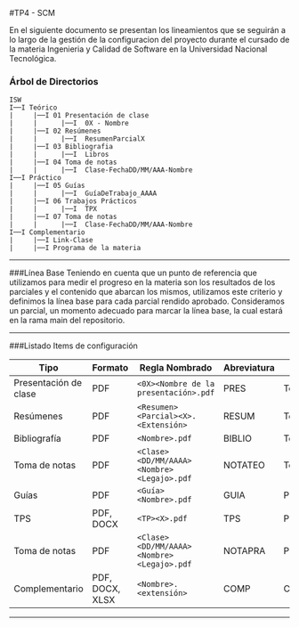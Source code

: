 #TP4 - SCM

En el siguiente documento se presentan los lineamientos que se seguirán a lo largo de la gestión de la configuracion del proyecto durante el cursado de la materia Ingenieria y Calidad de Software en la Universidad Nacional Tecnológica.

### Árbol de Directorios
    ISW
    I──I Teórico
    |     |──I 01 Presentación de clase
    |     |      |──I  0X - Nombre
    |     |──I 02 Resúmenes
    |     |      |──I  ResumenParcialX
    |     |──I 03 Bibliografia
    |     |      |──I  Libros
    |     |──I 04 Toma de notas
    |     |      |──I  Clase-FechaDD/MM/AAA-Nombre
    I──I Práctico
    |     |──I 05 Guías
    |     |      |──I  GuíaDeTrabajo_AAAA
    |     |──I 06 Trabajos Prácticos
    |     |      |──I  TPX
    |     |──I 07 Toma de notas
    |     |      |──I  Clase-FechaDD/MM/AAA-Nombre
    I──I Complementario
    |     |──I Link-Clase
    |     |──I Programa de la materia



------------

###Línea Base
Teniendo en cuenta que un punto de referencia que utilizamos para medir el progreso en la materia son los resultados de los parciales y el contenido que abarcan los mismos, utilizamos este criterio y definimos la línea base para cada parcial rendido aprobado. 
Consideramos un parcial, un momento adecuado para marcar la línea base, la cual estará en la rama main del repositorio.


---
###Listado Items de configuración

| Tipo             | Formato          | Regla Nombrado                   | Abreviatura | Ubicación Física          |
|------------------|------------------|----------------------------------|-------------|---------------------------|
| Presentación de clase | PDF          | `<0X><Nombre de la presentación>.pdf` | PRES        | Teórico/Presentación      |
| Resúmenes        | PDF              | `<Resumen><Parcial><X>.<Extensión>`  | RESUM       | Teórico/Resúmenes         |
| Bibliografía     | PDF              | `<Nombre>.pdf`                   | BIBLIO      | Teórico/Bibliografía      |
| Toma de notas    | PDF              | `<Clase><DD/MM/AAAA><Nombre><Legajo>.pdf` | NOTATEO | Teórico/Toma_de_notas    |
| Guías            | PDF              | `<Guía><Nombre>.pdf`             | GUIA        | Práctico/Guías            |
| TPS              | PDF, DOCX        | `<TP><X>.pdf`                    | TPS         | Práctico/TPS              |
| Toma de notas    | PDF              | `<Clase><DD/MM/AAAA><Nombre><Legajo>.pdf` | NOTAPRA | Práctico/Toma_de_notas    |
| Complementario   | PDF, DOCX, XLSX  | `<Nombre>.<extensión>`           | COMP        | Complementario/           |


------------

